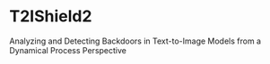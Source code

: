 # T2IShield2

Analyzing and Detecting Backdoors in Text-to-Image Models from a Dynamical Process Perspective
